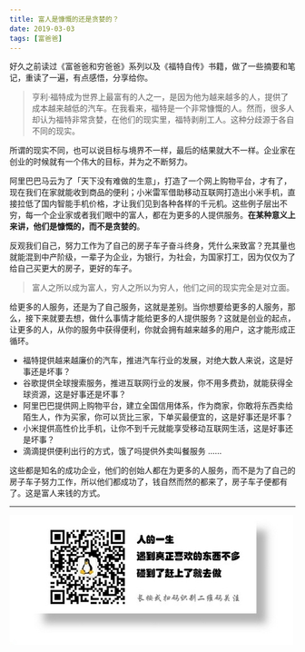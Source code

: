 ```yaml
---
title: 富人是慷慨的还是贪婪的？
date: 2019-03-03
tags: [富爸爸]
---
```


好久之前读过《富爸爸和穷爸爸》系列以及《福特自传》书籍，做了一些摘要和笔记，重读了一遍，有点感悟，分享给你。

> 亨利·福特成为世界上最富有的人之一，是因为他为越来越多的人，提供了成本越来越低的汽车。在我看来，福特是一个非常慷慨的人。然而，很多人却认为福特非常贪婪，在他们的现实里，福特剥削工人。这种分歧源于各自不同的现实。  

所谓的现实不同，也可以说目标与境界不一样，最后的结果就大不一样。企业家在创业的时候就有一个伟大的目标，并为之不断努力。

阿里巴巴马云为了「天下没有难做的生意」，打造了一个网上购物平台，才有了，现在我们在家就能收到商品的便利；小米雷军借助移动互联网打造出小米手机，直接拉低了国内智能手机价格，才让我们见到各种各样的千元机。这些例子层出不穷，每一个企业家或者我们眼中的富人，都在为更多的人提供服务。**在某种意义上来讲，他们是慷慨的，而不是贪婪的**。

反观我们自己，努力工作为了自己的房子车子奋斗终身，凭什么来致富？充其量也就能混到中产阶级，一辈子为企业，为银行，为社会，为国家打工，因为仅仅为了给自己买更大的房子，更好的车子。

> 富人之所以成为富人，穷人之所以为穷人，他们之间的现实完全是对立面。  

给更多的人服务，还是为了自己服务，这就是差别。当你想要给更多的人服务，那么，接下来就要去想，做什么事情才能给更多的人提供服务？这就是创业的起点，让更多的人，从你的服务中获得便利，你就会拥有越来越多的用户，这才能形成正循环。

- 福特提供越来越廉价的汽车，推进汽车行业的发展，对绝大数人来说，这是好事还是坏事？
- 谷歌提供全球搜索服务，推进互联网行业的发展，你不用多费劲，就能获得全球资源，这是好事还是坏事？
- 阿里巴巴提供网上购物平台，建立全国信用体系，作为商家，你敢将东西卖给陌生人，作为买家，你可以货比三家，下单买最便宜的，这是好事还是坏事？
- 小米提供高性价比手机，让你不到千元就能享受移动互联网生活，这是好事还是坏事？
- 滴滴提供便利出行的方式，饿了吗提供外卖叫餐服务 ……

这些都是知名的成功企业，他们的创始人都在为更多的人服务，而不是为了自己的房子车子努力工作，所以他们都成功了，钱自然而然的都来了，房子车子便都有了。这是富人来钱的方式。

---
![](/image/weixin.jpg)